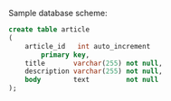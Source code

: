 Sample database scheme:

```sql
create table article
(
    article_id   int auto_increment
        primary key,
    title       varchar(255) not null,
    description varchar(255) not null,
    body        text         not null
);
```

